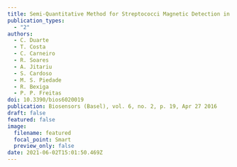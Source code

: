 ```yaml
---
title: Semi-Quantitative Method for Streptococci Magnetic Detection in Raw Milk
publication_types:
  - "2"
authors:
  - C. Duarte
  - T. Costa
  - C. Carneiro
  - R. Soares
  - A. Jitariu
  - S. Cardoso
  - M. S. Piedade
  - R. Bexiga
  - P. P. Freitas
doi: 10.3390/bios6020019
publication: Biosensors (Basel), vol. 6, no. 2, p. 19, Apr 27 2016
draft: false
featured: false
image:
  filename: featured
  focal_point: Smart
  preview_only: false
date: 2021-06-02T15:01:50.469Z
---
```


